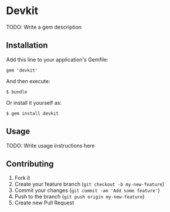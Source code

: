 # Devkit

TODO: Write a gem description

## Installation

Add this line to your application's Gemfile:

    gem 'devkit'

And then execute:

    $ bundle

Or install it yourself as:

    $ gem install devkit

## Usage

TODO: Write usage instructions here

## Contributing

1. Fork it
2. Create your feature branch (`git checkout -b my-new-feature`)
3. Commit your changes (`git commit -am 'Add some feature'`)
4. Push to the branch (`git push origin my-new-feature`)
5. Create new Pull Request
